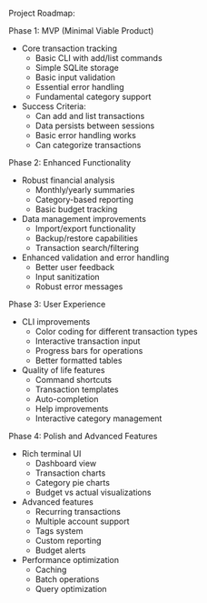 Project Roadmap:

Phase 1: MVP (Minimal Viable Product)
- Core transaction tracking
  - Basic CLI with add/list commands
  - Simple SQLite storage
  - Basic input validation
  - Essential error handling
  - Fundamental category support
- Success Criteria:
  - Can add and list transactions
  - Data persists between sessions
  - Basic error handling works
  - Can categorize transactions

Phase 2: Enhanced Functionality
- Robust financial analysis
  - Monthly/yearly summaries
  - Category-based reporting
  - Basic budget tracking
- Data management improvements
  - Import/export functionality
  - Backup/restore capabilities
  - Transaction search/filtering
- Enhanced validation and error handling
  - Better user feedback
  - Input sanitization
  - Robust error messages

Phase 3: User Experience
- CLI improvements
  - Color coding for different transaction types
  - Interactive transaction input
  - Progress bars for operations
  - Better formatted tables
- Quality of life features
  - Command shortcuts
  - Transaction templates
  - Auto-completion
  - Help improvements
  - Interactive category management

Phase 4: Polish and Advanced Features
- Rich terminal UI
  - Dashboard view
  - Transaction charts
  - Category pie charts
  - Budget vs actual visualizations
- Advanced features
  - Recurring transactions
  - Multiple account support
  - Tags system
  - Custom reporting
  - Budget alerts
- Performance optimization
  - Caching
  - Batch operations
  - Query optimization
